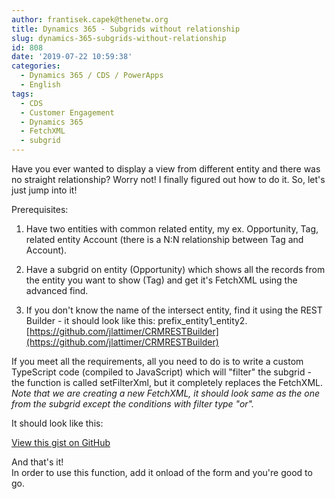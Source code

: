```yaml
---
author: frantisek.capek@thenetw.org
title: Dynamics 365 - Subgrids without relationship
slug: dynamics-365-subgrids-without-relationship
id: 808
date: '2019-07-22 10:59:38'
categories:
  - Dynamics 365 / CDS / PowerApps
  - English
tags:
  - CDS
  - Customer Engagement
  - Dynamics 365
  - FetchXML
  - subgrid
---
```


Have you ever wanted to display a view from different entity and there was no straight relationship? Worry not! I finally figured out how to do it. So, let's just jump into it!

Prerequisites:  

1) Have two entities with common related entity, my ex. Opportunity, Tag, related entity Account (there is a N:N relationship between Tag and Account).  

2) Have a subgrid on entity (Opportunity) which shows all the records from the entity you want to show (Tag) and get it's FetchXML using the advanced find.  

3) If you don't know the name of the intersect entity, find it using the REST Builder - it should look like this: prefix_entity1_entity2\. [https://github.com/jlattimer/CRMRESTBuilder](https://github.com/jlattimer/CRMRESTBuilder)

If you meet all the requirements, all you need to do is to write a custom TypeScript code (compiled to JavaScript) which will "filter" the subgrid - the function is called setFilterXml, but it completely replaces the FetchXML.  
_Note that we are creating a new FetchXML, it should look same as the one from the subgrid except the conditions with filter type "or"._

It should look like this:

<div class="wp-block-coblocks-gist">

<noscript><a href="https://gist.github.com/MaceWindu1/43f6de12837e35f6fcbc7d2168969f68#file-filterSubgrid-ts">View this gist on GitHub</a></noscript>

</div>

And that's it!  
In order to use this function, add it onload of the form and you're good to go.